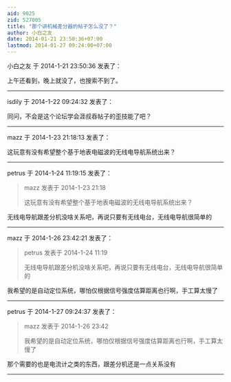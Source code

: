 ```yaml
---
aid: 9025
zid: 527005
title: "那个讲机械差分器的帖子怎么没了？"
author: 小白之友
date: 2014-01-21 23:50:36+07:00
lastmod: 2014-01-27 09:24:00+07:00
---
```


小白之友 于 2014-1-21 23:50:36 发表了：

上午还看到，晚上就没了，也搜索不到了。

---

isdily 于 2014-1-22 09:24:32 发表了：

同问，不会是这个论坛学会涯叔吞帖子的歪技能了吧？

---

mazz 于 2014-1-23 21:18:13 发表了：

这玩意有没有希望整个基于地表电磁波的无线电导航系统出来？

---

petrus 于 2014-1-24 11:19:15 发表了：

> mazz 发表于 2014-1-23 21:18
>
> 这玩意有没有希望整个基于地表电磁波的无线电导航系统出来？

无线电导航跟差分机没啥关系吧，再说只要有无线电台，无线电导航很简单的

---

mazz 于 2014-1-26 23:42:21 发表了：

> petrus 发表于 2014-1-24 11:19
>
> 无线电导航跟差分机没啥关系吧，再说只要有无线电台，无线电导航很简单的

我希望的是自动定位系统，哪怕仅根据信号强度估算距离也行啊，手工算太慢了

---

petrus 于 2014-1-27 09:24:37 发表了：

> mazz 发表于 2014-1-26 23:42
>
> 我希望的是自动定位系统，哪怕仅根据信号强度估算距离也行啊，手工算太慢了

那个需要的也是电流计之类的东西，跟差分机还是一点关系没有

---

